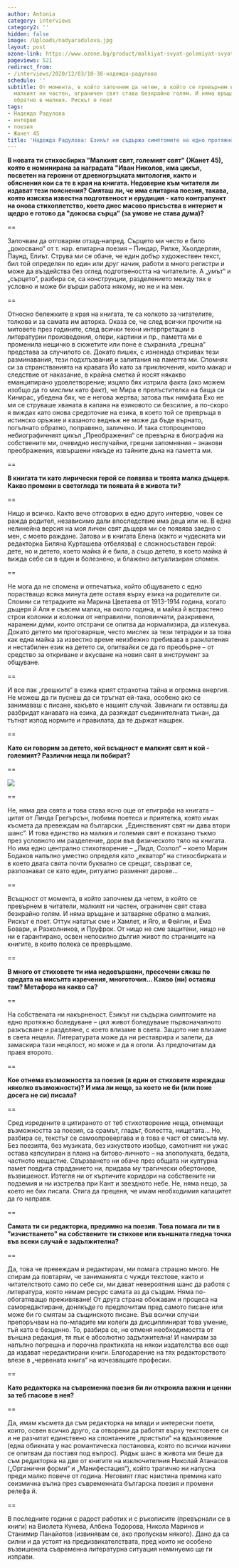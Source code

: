 ```yaml
---
author: Antonia
category: interviews
category2: ''
hidden: false
image: /Uploads/nadyaradulova.jpg
layout: post
ozone-link: https://www.ozone.bg/product/malkiyat-svyat-golemiyat-svyat/
pageviews: 521
redirect_from:
- /interviews/2020/12/03/10-38-надежда-радулова
schedule: ''
subtitle: От момента, в който започнем да четем, в който се превърнем в читатели,
  малкият ни частен, ограничен свят става безкрайно голям. И няма връщане и затваряне
  обратно в малкия. Рискът е поет
tags:
- Надежда Радулова
- интервю
- поезия
- Жанет 45
title: 'Надежда Радулова: Езикът ни съдържа симптомите на едно протяжно боледуване'
---
```


**В новата ти стихосбирка "Малкият свят, големият свят" (Жанет 45), която е номинирана за наградата "Иван Николов, има цикъл, посветен на героини от древногръцката митология, както и обяснения кои са те в края на книгата. Недоверие към читателя ли издават тези пояснения? Смяташ ли, че има елитарна поезия, такава, която изисква известна подготвеност и ерудиция - като контрапункт на онова стихоплетство, което днес масово присъства в интернет и щедро е готово да "докосва сърца" (за умове не става дума)?** 

\==

Започвам да отговарям отзад-напред. Сърцето ми често е било „докосвано“ от т. нар. елитарна поезия – Пиндар, Рилке, Хьолдерлин, Паунд, Елиът. Струва ми се обаче, че един добър художествен текст, бил той определян по един или друг начин, работи в много регистри и може да въздейства без оглед подготвеността на читателите. А „умът“ и „сърцето“, разбира се, са конструкции, разделението между тях е условно и може би върши работа някому, но не и на мен. 

\==

Относно бележките в края на книгата, те са колкото за читателите, толкова и за самата им авторка. Оказа се, че след всички прочити на митовете през годините, след всички техни интерпретации в литературни произведения, опери, картини и пр., паметта ми е променила нещичко в сюжетите или поне е съхранила „грешна“ представа за случилото се. Докато пишех, с изненада откривах тези разминавания, тези подхлъзвания и залитания на паметта ми. Спомнях си за странстванията на кравата Йо като за приключения, които макар и следствие от наказание, в крайна сметка й носят някакво еманципирано удовлетворение; изцяло бях изтрила факта (ако можем изобщо да го мислим като факт), че Мира е прелъстителка на баща си Кинирас, убедена бях, че е негова жертва; затова пък нимфата Ехо не ми се струваше хваната в капана на езиковото си безсилие, а по-скоро я виждах като онова средоточие на езика, в което той се превръща в истинско оръжие и казаното веднъж не може да бъде върнато, погълнато обратно, поправено, заличено. И така стопроцентово небиографичният цикъл „Преображения“ се превърна в биография на собствените ми, очевидно неслучайни, грешни запомняния –  знакови преображения, извършени някъде из тайните дъна на паметта ми. 

\==

**В книгата ти като лирически герой се появява и твоята малка дъщеря. Какво промени в светогледа ти появата й в живота ти?**

\==

Нищо и всичко. Както вече отговорих в едно друго интервю, човек се ражда родител, независимо дали впоследствие има деца или не. В една нелинейна версия на моя личен свят дъщеря ми се появява заедно с мен, с моето раждане. Затова и в книгата Елена (както и чудесната ми редакторка Биляна Курташева отбелязва) е сложносъставен герой: дете, но и детето, което майка й е била, а също детето, в което майка й вижда себе си в един и болезнено, и блажено актуализиран спомен. 

\==

Не мога да не спомена и отпечатъка, който общуването с едно порастващо всяка минута дете оставя върху езика на родителите си. Спомни си тетрадките на Марина Цветаева от 1913-1914 година, когато дъщеря й Аля е съвсем малка, на около година, и майка й встрастено строи колонки и колонки от неправилни, половинчати, разкривени, наранени думи, които отстрани се опитва да нормализира, да излекува. Докато детето ми проговаряше, често мислех за тези тетрадки и за това как една майка за известно време неизбежно пребивава в разклатения и нестабилен език на детето си, опитвайки се да го преобърне – от средство за откриване и вкусване на новия свят в инструмент за общуване. 

\==

И все пак „грешките“ в езика крият страхотна тайна и огромна енергия. Не можеш да ги пуснеш да си тръгнат ей-така, особено ако се занимаваш с писане, какъвто е нашият случай. Завинаги ги оставяш да разбридат канавата на езика, да разяждат съединителната тъкан, да тътнат изпод нормите и правилата, да те държат нащрек. 

\==

**Като си говорим за детето, кой всъщност е малкият свят и кой - големият? Различни неща ли побират?**

\==

![](/Uploads/malkiyatsvyat.jpg)

\==

Не, няма два свята и това става ясно още от епиграфа на книгата – цитат от Линда Грегърсън, любима поетеса и приятелка, която имах късмета да превеждам на български. „Единственият свят ни дава втори шанс“. И това единство на малкия и големия свят е показано тъкмо през условното им разделение, дори във физическото тяло на книгата. Но има едно централно стихотворение – „Лидл, Созпол“ – което Марин Бодаков напълно уместно определя като „екватор“ на стихосбирката и в което двата свята почти буквално се срещат, свързват се, разпознават се като един, ритуално разменят дарове…

\==

Всъщност от момента, в който започнем да четем, в който се превърнем в читатели, малкият ни частен, ограничен свят става безкрайно голям. И няма връщане и затваряне обратно в малкия. Рискът е поет. Оттук нататък сме и Хамлет, и Яго, и Фейгин, и Ема Бовари, и Разколников, и Пруфрок. От нищо не сме защитени, нищо не ни е гарантирано, освен непосилно дългия живот по страниците на книгите, в които полека се превръщаме. 

\==

**В много от стиховете ти има недовършени, пресечени сякаш по средата на мисълта изречения, многоточия... Какво (ни) оставяш там? Метафора на какво са?**

\==

На собствената ни накърненост. Езикът ни съдържа симптомите на едно протяжно боледуване – цял живот боледуваме първоначалното разкъсване и разделяне, с което влизаме в света. Защото ние влизаме в света нецели. Литературата може да ни реставрира и залепи, да замаскира тази нецялост, но може и да я оголи. Аз предпочитам да правя второто. 

\==

**Кое отнема възможността за поезия (в един от стиховете изреждаш няколко възможности)? И има ли нещо, за което не би (или поне досега не си) писала?**

\==

Сред изредените в цитираното от теб стихотворение неща, отнемащи възможността за поезия, са срамът, гладът, болестта, нищетата…  Но, разбира се, текстът се самоопровергава и в това е част от смисъла му. Без поезията, без музиката, без изкуството изобщо, самотният ни ужас остава капсулиран в плана на битово-личното – на злополуката, бедата, частното нещастие. Свързването ни обаче през общата ни културна памет повдига страданието ни, придава му трагически обертонове, възвишеност. Изтегля ни от къртичите коридори на собствените ни подземия и ни изстрелва при Кант и звездното небе. Не, няма нещо, за което не бих писала. Стига да преценя, че имам необходимия капацитет да го направя.

\==

**Самата ти си редакторка, предимно на поезия. Това помага ли ти в "изчистването" на собствените ти стихове или външната гледна точка във всеки случай е задължителна?**

\==

Да, това че превеждам и редактирам, ми помага страшно много. Не спирам да повтарям, че заниманията с чужди текстове, както и читателството само по себе си, ми дават невероятния шанс да работя с литература, която нямам ресурс самата аз да създам. Няма по-обогатяващо преживяване! От друга страна обожавам и процеса на саморедактиране, донякъде го предпочитам пред самото писане или може би го смятам за същинското писане. Във всички случаи препоръчвам на по-младите ми колеги да дисциплинират това умение, тъй като е безценно. То, разбира се, не отменя необходимостта от външна редакция, тя пък е абсолютно задължителна! И намирам за напълно погрешна и порочна практиката на някои издателства все още да издават нередактирани книги. Благодарение на тях редакторството влезе в „червената книга“ на изчезващите професии. 

\==

**Като редакторка на съвременна поезия би ли откроила важни и ценни за теб гласове в нея?**

\==

Да, имам късмета да съм редакторка на млади и интересни поети, които, освен всичко друго, са отворени да работят върху текстовете си и не разчитат единствено на спонтанните „пристъпи“ на вдъхновение (една обикната у нас романтическа постановка, която по всички начини се опитвам да поставя под въпрос). Рядък шанс в живота ми беше да съм редакторка на две от книгите на изключителния Николай Атанасов („Органични форми“ и „Манифестация“), който трагично ни напусна преди малко повече от година. Неговият глас наистина премина като сеизмична вълна през съвременната българска поезия и промени релефа й. 

\==

В последните години с радост работих и с ръкописите (превърнали се в книги) на Виолета Кунева, Албена Тодорова, Никола Маринов и Станимир Панайотов (извинявам се, ако пропускам някого). Дано да са силни и да устоят на предизвикателствата, пред които не особено възвишената съвременна литературна ситуация неминуемо ще ги изправи.